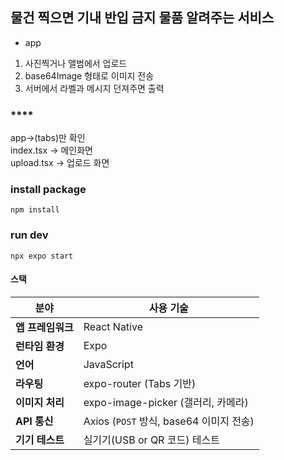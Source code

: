 ## 물건 찍으면 기내 반입 금지 물품 알려주는 서비스
+ app
1. 사진찍거나 앨범에서 업로드
2. base64Image 형태로 이미지 전송
3. 서버에서 라벨과 메시지 던져주면 출력  

### ****
app->(tabs)만 확인  
index.tsx -> 메인화면  
upload.tsx -> 업로드 화면  

### install package
```
npm install
```
### run dev
```
npx expo start
```

#### 스택

| 분야             | 사용 기술                                     |
|------------------|-----------------------------------------------|
| **앱 프레임워크** | React Native                                  |
| **런타임 환경**   | Expo                                           |
| **언어**          | JavaScript                                     |
| **라우팅**        | expo-router (Tabs 기반)                      |
| **이미지 처리**   | expo-image-picker (갤러리, 카메라)            |
| **API 통신**      | Axios (`POST` 방식, base64 이미지 전송)        |
| **기기 테스트**   | 실기기(USB or QR 코드) 테스트                 |
